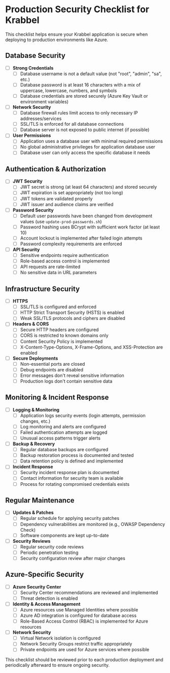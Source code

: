 # Production Security Checklist for Krabbel

This checklist helps ensure your Krabbel application is secure when deploying to production environments like Azure.

## Database Security

- [ ] **Strong Credentials**
  - [ ] Database username is not a default value (not "root", "admin", "sa", etc.)
  - [ ] Database password is at least 16 characters with a mix of uppercase, lowercase, numbers, and symbols
  - [ ] Database credentials are stored securely (Azure Key Vault or environment variables)

- [ ] **Network Security**
  - [ ] Database firewall rules limit access to only necessary IP addresses/services
  - [ ] SSL/TLS is enforced for all database connections
  - [ ] Database server is not exposed to public internet (if possible)

- [ ] **User Permissions**
  - [ ] Application uses a database user with minimal required permissions
  - [ ] No global administrative privileges for application database user
  - [ ] Database user can only access the specific database it needs

## Authentication & Authorization

- [ ] **JWT Security**
  - [ ] JWT secret is strong (at least 64 characters) and stored securely
  - [ ] JWT expiration is set appropriately (not too long)
  - [ ] JWT tokens are validated properly
  - [ ] JWT issuer and audience claims are verified

- [ ] **Password Security**
  - [ ] Default user passwords have been changed from development values (use `update-prod-passwords.sh`)
  - [ ] Password hashing uses BCrypt with sufficient work factor (at least 10)
  - [ ] Account lockout is implemented after failed login attempts
  - [ ] Password complexity requirements are enforced

- [ ] **API Security**
  - [ ] Sensitive endpoints require authentication
  - [ ] Role-based access control is implemented
  - [ ] API requests are rate-limited
  - [ ] No sensitive data in URL parameters

## Infrastructure Security

- [ ] **HTTPS**
  - [ ] SSL/TLS is configured and enforced
  - [ ] HTTP Strict Transport Security (HSTS) is enabled
  - [ ] Weak SSL/TLS protocols and ciphers are disabled

- [ ] **Headers & CORS**
  - [ ] Secure HTTP headers are configured
  - [ ] CORS is restricted to known domains only
  - [ ] Content Security Policy is implemented
  - [ ] X-Content-Type-Options, X-Frame-Options, and XSS-Protection are enabled

- [ ] **Secure Deployments**
  - [ ] Non-essential ports are closed
  - [ ] Debug endpoints are disabled
  - [ ] Error messages don't reveal sensitive information
  - [ ] Production logs don't contain sensitive data

## Monitoring & Incident Response

- [ ] **Logging & Monitoring**
  - [ ] Application logs security events (login attempts, permission changes, etc.)
  - [ ] Log monitoring and alerts are configured
  - [ ] Failed authentication attempts are logged
  - [ ] Unusual access patterns trigger alerts

- [ ] **Backup & Recovery**
  - [ ] Regular database backups are configured
  - [ ] Backup restoration process is documented and tested
  - [ ] Data retention policy is defined and implemented

- [ ] **Incident Response**
  - [ ] Security incident response plan is documented
  - [ ] Contact information for security team is available
  - [ ] Process for rotating compromised credentials exists

## Regular Maintenance

- [ ] **Updates & Patches**
  - [ ] Regular schedule for applying security patches
  - [ ] Dependency vulnerabilities are monitored (e.g., OWASP Dependency Check)
  - [ ] Software components are kept up-to-date

- [ ] **Security Reviews**
  - [ ] Regular security code reviews
  - [ ] Periodic penetration testing
  - [ ] Security configuration review after major changes

## Azure-Specific Security

- [ ] **Azure Security Center**
  - [ ] Security Center recommendations are reviewed and implemented
  - [ ] Threat detection is enabled

- [ ] **Identity & Access Management**
  - [ ] Azure resources use Managed Identities where possible
  - [ ] Azure AD integration is configured for database access
  - [ ] Role-Based Access Control (RBAC) is implemented for Azure resources

- [ ] **Network Security**
  - [ ] Virtual Network isolation is configured
  - [ ] Network Security Groups restrict traffic appropriately
  - [ ] Private endpoints are used for Azure services where possible

This checklist should be reviewed prior to each production deployment and periodically afterward to ensure ongoing security.
